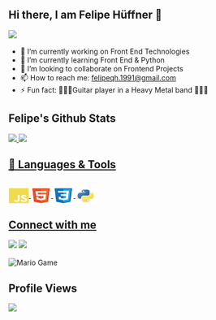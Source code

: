  ## Hi there, I am Felipe Hüffner 👋
 ![](https://camo.githubusercontent.com/35491377da45ee7e2d429323355efc6040dc93cfbab2f81a0a047d269f7901c3/68747470733a2f2f6d65646961332e67697068792e636f6d2f6d656469612f3675476854314f3473787069382f736f757263652e676966)
- 🔭 I’m currently working on Front End Technologies
- 🌱 I’m currently learning Front End & Python
- 👯 I’m looking to collaborate on Frontend Projects
- 📫 How to reach me: felipeqh.1991@gmail.com
- ⚡ Fun fact: 🤘🤘🤘Guitar player in a Heavy Metal band 🤘🤘🤘

 <div>
<div align="auto">
 <h2>Felipe's Github Stats</h2>
  <a href="https://github.com/fhuffner91">
  <img height="130em" src="https://github-readme-stats.vercel.app/api?username=fhuffner91&show_icons=true&theme=chartreuse-dark&include_all_commits=true&count_private=true"/>
  <img height="130em" src="https://github-readme-stats.vercel.app/api/top-langs/?username=fhuffner91&layout=compact&langs_count=7&theme=chartreuse-dark"/>
</div>
<div style="display: inline_block">

 ## 🧰 Languages & Tools
 
 <br>
  <img align="center" alt="f-Js" height="30" width="40" src="https://raw.githubusercontent.com/devicons/devicon/master/icons/javascript/javascript-plain.svg">
  <img align="center" alt="f-HTML" height="30" width="40" src="https://raw.githubusercontent.com/devicons/devicon/master/icons/html5/html5-original.svg">
  <img align="center" alt="f-CSS" height="30" width="40" src="https://raw.githubusercontent.com/devicons/devicon/master/icons/css3/css3-original.svg">
 <img align="center" alt="f-CSS" height="30" width="40" src="https://raw.githubusercontent.com/devicons/devicon/master/icons/python/python-original.svg">
</div>
  
 ## Connect with me
 
<div> 
   <a href="https://www.linkedin.com/in/felipe-h%C3%BCffner-aba419220/" target="_blank"><img src="https://img.shields.io/badge/-LinkedIn-%230077B5?style=for-the-badge&logo=linkedin&logoColor=white" target="_blank"></a>
  <a href = "mailto:felipeqh.1991@gmail.com"><img src="https://img.shields.io/badge/-Gmail-%23333?style=for-the-badge&logo=gmail&logoColor=white" target="_blank"></a>
  <br>
  <br>
  <img src="https://github.com/TheDudeThatCode/TheDudeThatCode/blob/master/Assets/Mario_Gameplay.gif" alt="Mario Game" width="980">
  
  </div>
 <h2>Profile Views</h2>
<img src="https://profile-counter.glitch.me/fhuffner91/count.svg">
  
